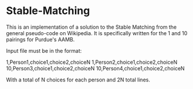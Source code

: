 # Stable-Matching
This is an implementation of a solution to the Stable Matching from the general pseudo-code on Wikipedia. It is specifically written for the 1 and 10 pairings for Purdue's AAMB. 

Input file must be in the format:

1,Person1,choice1,choice2,choiceN
1,Person2,choice1,choice2,choiceN
10,Person3,choice1,choice2,choiceN
10,Person4,choice1,choice2,choiceN

With a total of N choices for each person and 2N total lines.
